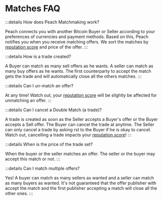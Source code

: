# Matches FAQ

:::details How does Peach Matchmaking work?

Peach connects you with another Bitcoin Buyer or Seller according to your preferences of currencies and payment methods.
Based on this, Peach notifies you when you receive matching offers.
We sort the matches by [reputation score](/faq/account/#what-does-the-peach-score-mean) and price of the offer.
:::

:::details How is a trade created?

A Buyer can match as many sell offers as he wants.
A seller can match as many buy offers as he wants.
The first counterparty to accept the match gets the trade and will automatically close all the others matches.
:::

:::details Can I un-match an offer?

At any time!
Watch out, your [reputation score](/faq/account/#what-does-the-peach-score-mean) will be slightly be affected for unmatching an offer.
:::

:::details Can I cancel a Double Match (a trade)?

A trade is created as soon as the Seller accepts a Buyer's offer or the Buyer accepts a Sell offer.
The Buyer can cancel the trade at anytime.
The Seller can only cancel a trade by asking rst to the Buyer if he is okay to cancel.
Watch out, cancelling a trade impacts your [reputation score](/faq/account/#what-does-the-peach-score-mean)!
:::

:::details When is the price of the trade set?

When the buyer or the seller matches an offer.
The seller or the buyer may accept this match or not.
:::

:::details Can I match multiple offers?

Yes! A buyer can match as many sellers as wanted and a seller can match as many buyers as wanted.
It's not guaranteed that the offer publisher with accept the match and the first publisher accepting a match will close all the other ones.
:::
